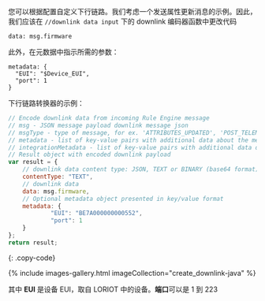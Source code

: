 您可以根据配置自定义下行链路。我们考虑一个发送属性更新消息的示例。因此，我们应该在 `//downlink data input` 下的 downlink 编码器函数中更改代码

```
data: msg.firmware
```

此外，在元数据中指示所需的参数：

```
metadata: {
  "EUI": "$Device_EUI",
  "port": 1
}
```
下行链路转换器的示例：

```javascript
// Encode downlink data from incoming Rule Engine message
// msg - JSON message payload downlink message json
// msgType - type of message, for ex. 'ATTRIBUTES_UPDATED', 'POST_TELEMETRY_REQUEST', etc.
// metadata - list of key-value pairs with additional data about the message
// integrationMetadata - list of key-value pairs with additional data defined in Integration executing this converter
// Result object with encoded downlink payload
var result = {
    // downlink data content type: JSON, TEXT or BINARY (base64 format)
    contentType: "TEXT",
    // downlink data
    data: msg.firmware,
    // Optional metadata object presented in key/value format
    metadata: {
            "EUI": "BE7A000000000552",
            "port": 1
    }
};
return result;

``` 
{: .copy-code}

{% include images-gallery.html imageCollection="create_downlink-java" %}

其中 **EUI** 是设备 EUI，取自 LORIOT 中的设备。**端口**可以是 1 到 223
